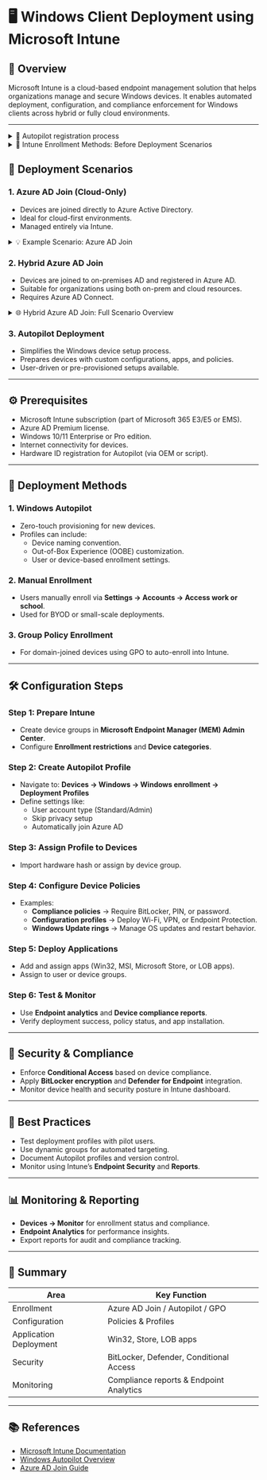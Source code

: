# 🖥️ Windows Client Deployment using Microsoft Intune

## 📘 Overview
Microsoft Intune is a cloud-based endpoint management solution that helps organizations manage and secure Windows devices. It enables automated deployment, configuration, and compliance enforcement for Windows clients across hybrid or fully cloud environments.

---
<details> <summary>🧩 Autopilot registration process</summary>

Your company uses Microsoft Intune to manage Windows devices. After purchasing laptops, you can register them in Intune using **Windows Autopilot**. There are two trusted paths: **Vendor Upload** and **IT Admin Upload**.

---

## ✅ 1. Vendor Upload (OEM or Reseller)

**Best for:** Bulk purchases from authorized vendors like Dell, HP, Lenovo, etc.

### What You Provide
- **Tenant ID** (GUID format)
- **Tenant Domain** (e.g., `company.onmicrosoft.com`)

### What Vendor Does
- Extract hardware hashes from each device.
- Upload them to your Autopilot tenant via Microsoft’s OEM portal or Partner Center API.
- Optionally assign:
  - `Group Tag` (for profile targeting)
  - `Order ID`
  - `Assigned User`

> 📦 Devices arrive pre-registered and ready for Autopilot provisioning.

---

## 🛠 2. IT Admin Upload (Manual or Scripted)

**Best for:** Internal setup, lab devices, or when vendor upload isn’t available.

### Steps to Collect and Upload Hardware Hash

1. Boot the device into Windows.
2. Run PowerShell to extract the hardware hash:
   ```powershell
   md c:\HWID
   Set-Location c:\HWID
   Install-Script -Name Get-WindowsAutopilotInfo
   Get-WindowsAutopilotInfo -OutputFile AutopilotHWID.csv
</details>

<details>
  <summary>🧭 Intune Enrollment Methods: Before Deployment Scenarios</summary>

  Microsoft Intune supports multiple ways to register and manage Windows devices, depending on your environment and goals.

  ### 🔐 Enrollment Options

  | Method                        | Best For                          | Trigger Type         |
  |------------------------------|-----------------------------------|----------------------|
  | **Windows Autopilot**        | New corporate devices             | Hardware hash upload |
  | **Azure AD Join + MDM Auto-enrollment** | Cloud-first environments         | Automatic            |
  | **Hybrid Azure AD Join + GPO** | On-prem AD + Intune              | Automatic via GPO    |
  | **Company Portal App**       | BYOD or manual enrollment         | User-initiated       |
  | **Provisioning Package (PPKG)** | Offline or bulk setup             | Admin-initiated      |
  | **Co-management (SCCM + Intune)** | Existing SCCM-managed devices     | Admin-initiated      |

  ### 🧩 Key Scenarios

  - **BYOD (Bring Your Own Device):**  
    Users install the **Company Portal app**, sign in with their work account, and manually enroll.

  - **Hybrid Azure AD Join + GPO:**  
    Devices joined to on-prem AD can be auto-enrolled into Intune using **Group Policy** and **Azure AD Connect**.

  - **Offline Provisioning:**  
    Use **PPKG files** created with Windows Configuration Designer to enroll devices without internet during setup.

  - **Co-management:**  
    Organizations using **SCCM** can enable co-management to gradually shift workloads to Intune.

</details>


## 🚀 Deployment Scenarios
### 1. **Azure AD Join (Cloud-Only)**
- Devices are joined directly to Azure Active Directory.
- Ideal for cloud-first environments.
- Managed entirely via Intune.

<details>
  <summary>💡 Example Scenario: Azure AD Join</summary>

  Imagine you're deploying **20 new laptops** using **Microsoft Intune Autopilot**. Here's how the process works:

  1. Upload hardware hashes into Intune Autopilot.
  2. When users log in for the first time, devices automatically:
     - ✅ Join Azure AD  
     - ✅ Enroll in Intune  
     - ✅ Install company policies and apps  
     - 🎉 Done!

  🔒 No need for on-premises Active Directory (AD) or a Virtual Private Network (VPN).

</details>

### 2. **Hybrid Azure AD Join**
- Devices are joined to on-premises AD and registered in Azure AD.
- Suitable for organizations using both on-prem and cloud resources.
- Requires Azure AD Connect.
<details>
  <summary>🌐 Hybrid Azure AD Join: Full Scenario Overview</summary>

  ### 💡 Real-World Setup

  Your company still has an on-premises Active Directory (AD) with servers, file shares, and Group Policies (GPOs).  
  You're also using Microsoft 365 and Intune for cloud management.

  **Environment Details:**
  - Domain Controller (on-prem): `corp.local`
  - Azure tenant: `company.onmicrosoft.com`
  - Azure AD Connect installed on-premises (syncs users and devices between AD ↔ Azure AD)
  - Devices are joined to the on-prem domain (classic domain join)

  ---

  ### ⚙️ Deployment Workflow

  1. **IT sets up the laptop manually or via imaging**
     - Joins it to the on-prem AD domain (`corp.local`)
     - Example:  
       ```
       Right-click This PC > Properties > Change settings > Domain: corp.local
       ```

  2. **Azure AD Connect syncs the device identity to Azure AD**
     - Azure AD now recognizes the device, though it's still managed by on-prem AD.

  3. **Auto-enrollment into Intune**
     - If GPO or MDM auto-enrollment is configured, the device registers with Intune.
     - Intune begins applying compliance and configuration policies.

  4. **User signs in**
     - Uses on-prem AD credentials (synced to Azure AD)
     - Device becomes a **Hybrid Azure AD Joined** device

  ---

  ### ✅ Final Result

  - ✅ Device is domain-joined (on-prem)
  - ✅ Registered in Azure AD (cloud)
  - ✅ Managed by Intune and possibly SCCM / GPO
  - ✅ User can access:
    - File servers and printers (on-prem)
    - Microsoft 365 and cloud apps (Azure AD)
    - Intune policies and apps (cloud)
</details>

### 3. **Autopilot Deployment**
- Simplifies the Windows device setup process.
- Prepares devices with custom configurations, apps, and policies.
- User-driven or pre-provisioned setups available.

---

## ⚙️ Prerequisites
- Microsoft Intune subscription (part of Microsoft 365 E3/E5 or EMS).
- Azure AD Premium license.
- Windows 10/11 Enterprise or Pro edition.
- Internet connectivity for devices.
- Hardware ID registration for Autopilot (via OEM or script).

---

## 🧩 Deployment Methods
### 1. **Windows Autopilot**
- Zero-touch provisioning for new devices.
- Profiles can include:
  - Device naming convention.
  - Out-of-Box Experience (OOBE) customization.
  - User or device-based enrollment settings.

### 2. **Manual Enrollment**
- Users manually enroll via **Settings → Accounts → Access work or school**.
- Used for BYOD or small-scale deployments.

### 3. **Group Policy Enrollment**
- For domain-joined devices using GPO to auto-enroll into Intune.

---

## 🛠️ Configuration Steps

### Step 1: Prepare Intune
- Create device groups in **Microsoft Endpoint Manager (MEM) Admin Center**.
- Configure **Enrollment restrictions** and **Device categories**.

### Step 2: Create Autopilot Profile
- Navigate to:
  **Devices → Windows → Windows enrollment → Deployment Profiles**
- Define settings like:
  - User account type (Standard/Admin)
  - Skip privacy setup
  - Automatically join Azure AD

### Step 3: Assign Profile to Devices
- Import hardware hash or assign by device group.

### Step 4: Configure Device Policies
- Examples:
  - **Compliance policies** → Require BitLocker, PIN, or password.
  - **Configuration profiles** → Deploy Wi-Fi, VPN, or Endpoint Protection.
  - **Windows Update rings** → Manage OS updates and restart behavior.

### Step 5: Deploy Applications
- Add and assign apps (Win32, MSI, Microsoft Store, or LOB apps).
- Assign to user or device groups.

### Step 6: Test & Monitor
- Use **Endpoint analytics** and **Device compliance reports**.
- Verify deployment success, policy status, and app installation.

---

## 🔐 Security & Compliance
- Enforce **Conditional Access** based on device compliance.
- Apply **BitLocker encryption** and **Defender for Endpoint** integration.
- Monitor device health and security posture in Intune dashboard.

---

## 🧾 Best Practices
- Test deployment profiles with pilot users.
- Use dynamic groups for automated targeting.
- Document Autopilot profiles and version control.
- Monitor using Intune’s **Endpoint Security** and **Reports**.

---

## 📊 Monitoring & Reporting
- **Devices → Monitor** for enrollment status and compliance.
- **Endpoint Analytics** for performance insights.
- Export reports for audit and compliance tracking.

---

## 🧠 Summary
| Area | Key Function |
|------|---------------|
| Enrollment | Azure AD Join / Autopilot / GPO |
| Configuration | Policies & Profiles |
| Application Deployment | Win32, Store, LOB apps |
| Security | BitLocker, Defender, Conditional Access |
| Monitoring | Compliance reports & Endpoint Analytics |

---

## 📚 References
- [Microsoft Intune Documentation](https://learn.microsoft.com/mem/intune/)
- [Windows Autopilot Overview](https://learn.microsoft.com/mem/autopilot/)
- [Azure AD Join Guide](https://learn.microsoft.com/azure/active-directory/devices/concept-azure-ad-join)

